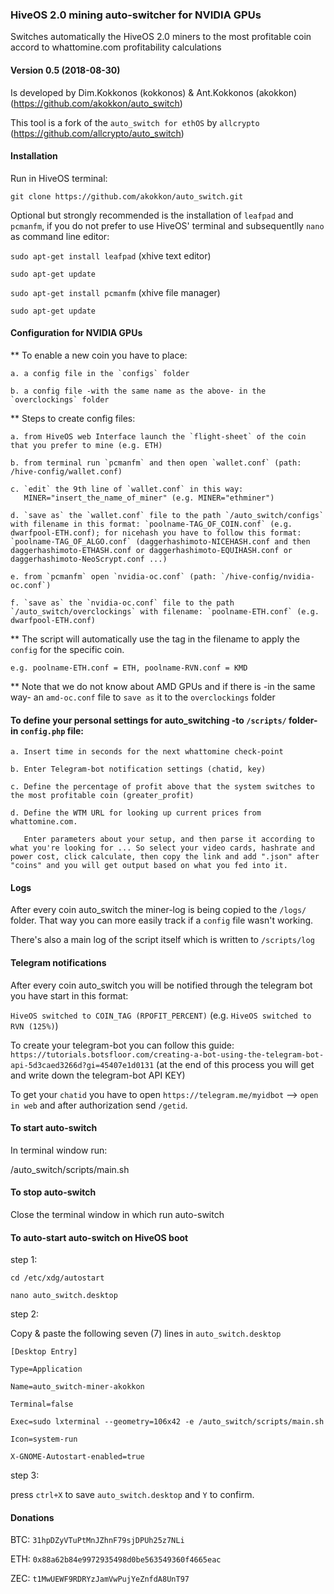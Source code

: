### HiveOS 2.0 mining auto-switcher for NVIDIA GPUs

Switches automatically the HiveOS 2.0 miners to the most profitable coin accord to whattomine.com profitability calculations   

#### Version 0.5 (2018-08-30)

Is developed by Dim.Kokkonos (kokkonos) & Ant.Kokkonos (akokkon) (https://github.com/akokkon/auto_switch)

This tool is a fork of the `auto_switch for ethOS` by `allcrypto` (https://github.com/allcrypto/auto_switch)		  

#### Installation

Run in HiveOS terminal:

`git clone https://github.com/akokkon/auto_switch.git`

Optional but strongly recommended is the installation of `leafpad` and `pcmanfm`, if you do not prefer to use HiveOS' terminal and subsequentlly `nano` as command line editor:

`sudo apt-get install leafpad`	(xhive text editor) 

`sudo apt-get update`

`sudo apt-get install pcmanfm` 	(xhive file manager)

`sudo apt-get update`


#### Configuration for NVIDIA GPUs

** To enable a new coin you have to place:

	a. a config file in the `configs` folder
	
  	b. a config file -with the same name as the above- in the `overclockings` folder

** Steps to create config files:

	a. from HiveOS web Interface launch the `flight-sheet` of the coin that you prefer to mine (e.g. ETH)
	
	b. from terminal run `pcmanfm` and then open `wallet.conf` (path: /hive-config/wallet.conf)
	
	c. `edit` the 9th line of `wallet.conf` in this way: 
	   MINER="insert_the_name_of_miner" (e.g. MINER="ethminer")
	   
	d. `save as` the `wallet.conf` file to the path `/auto_switch/configs` with filename in this format: `poolname-TAG_OF_COIN.conf` (e.g. dwarfpool-ETH.conf); for nicehash you have to follow this format: `poolname-TAG_OF_ALGO.conf` (daggerhashimoto-NICEHASH.conf and then daggerhashimoto-ETHASH.conf or daggerhashimoto-EQUIHASH.conf or daggerhashimoto-NeoScrypt.conf ...)
	
	e. from `pcmanfm` open `nvidia-oc.conf` (path: `/hive-config/nvidia-oc.conf`)
	
	f. `save as` the `nvidia-oc.conf` file to the path `/auto_switch/overclockings` with filename: `poolname-ETH.conf` (e.g. dwarfpool-ETH.conf) 

** The script will automatically use the tag in the filename to apply the `config` for the specific coin.

	e.g. poolname-ETH.conf = ETH, poolname-RVN.conf = KMD
	
** Note that we do not know about AMD GPUs and if there is -in the same way- an `amd-oc.conf` file to `save as` it to the `overclockings` folder


#### To define your personal settings for auto_switching -to `/scripts/` folder- in `config.php` file:

	a. Insert time in seconds for the next whattomine check-point 
	
	b. Enter Telegram-bot notification settings (chatid, key)
	
	c. Define the percentage of profit above that the system switches to the most profitable coin (greater_profit)
	
	d. Define the WTM URL for looking up current prices from whattomine.com. 
	
	   Enter parameters about your setup, and then parse it according to what you're looking for ... So select your video cards, hashrate and power cost, click calculate, then copy the link and add ".json" after "coins" and you will get output based on what you fed into it.


#### Logs

After every coin auto_switch the miner-log is being copied to the `/logs/` folder. That way you can more easily track if a `config` file wasn't working.

There's also a main log of the script itself which is written to `/scripts/log`


#### Telegram notifications

After every coin auto_switch you will be notified through the telegram bot you have start in this format:

`HiveOS switched to COIN_TAG (RPOFIT_PERCENT)` (e.g. `HiveOS switched to RVN (125%)`)

To create your telegram-bot you can follow this guide: `https://tutorials.botsfloor.com/creating-a-bot-using-the-telegram-bot-api-5d3caed3266d?gi=45407e1d0131` (at the end of this process you will get and write down the telegram-bot API KEY)

To get your `chatid` you have to open `https://telegram.me/myidbot` --> `open in web` and after authorization send `/getid`.


#### To start auto-switch 

In terminal window run: 

/auto_switch/scripts/main.sh


#### To stop auto-switch

Close the terminal window in which run auto-switch 


#### To auto-start auto-switch on HiveOS boot

step 1: 

`cd /etc/xdg/autostart`

`nano auto_switch.desktop`

step 2:

Copy & paste the following seven (7) lines in `auto_switch.desktop`

	[Desktop Entry]

	Type=Application

	Name=auto_switch-miner-akokkon

	Terminal=false 

	Exec=sudo lxterminal --geometry=106x42 -e /auto_switch/scripts/main.sh

	Icon=system-run

	X-GNOME-Autostart-enabled=true

step 3: 

press `ctrl+X` to save `auto_switch.desktop` and `Y` to confirm.


#### Donations

BTC: `31hpDZyVTuPtMnJZhnF79sjDPUh25z7NLi`

ETH: `0x88a62b84e9972935498d0be563549360f4665eac`

ZEC: `t1MwUEWF9RDRYzJamVwPujYeZnfdA8UnT97`

